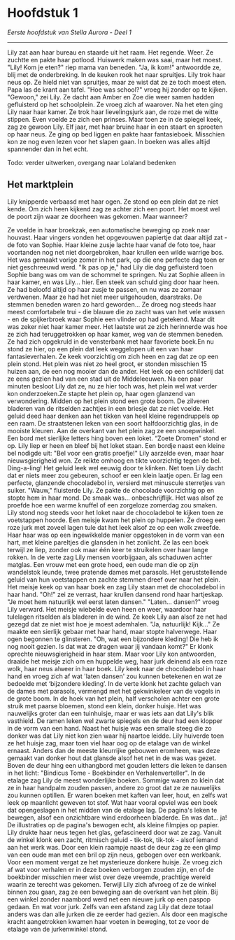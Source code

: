 # Hoofdstuk 1


*Eerste hoofdstuk van Stella Aurora - Deel 1*

---

Lily zat aan haar bureau en staarde uit het raam. Het regende. Weer. Ze zuchtte en pakte haar potlood. Huiswerk maken was saai, maar het moest.
"Lily! Kom je eten?" riep mama van beneden.
"Ja, ik kom!" antwoordde ze, blij met de onderbreking.
In de keuken rook het naar spruitjes. Lily trok haar neus op. Ze hield niet van spruitjes, maar ze wist dat ze ze toch moest eten. Papa las de krant aan tafel.
"Hoe was school?" vroeg hij zonder op te kijken.
"Gewoon," zei Lily. Ze dacht aan Amber en Zoe die weer samen hadden gefluisterd op het schoolplein. Ze vroeg zich af waarover.
Na het eten ging Lily naar haar kamer. Ze trok haar lievelingsjurk aan, de roze met de witte stippen. Even voelde ze zich een prinses. Maar toen ze in de spiegel keek, zag ze gewoon Lily. Elf jaar, met haar bruine haar in een staart en sproeten op haar neus.
Ze ging op bed liggen en pakte haar fantasieboek. Misschien kon ze nog even lezen voor het slapen gaan. In boeken was alles altijd spannender dan in het echt.


Todo: verder uitwerken, overgang naar Lolaland bedenken


## Het marktplein
Lily knipperde verbaasd met haar ogen. Ze stond op een plein dat ze niet kende. Om zich heen kijkend zag ze achter zich een poort. Het moest wel de poort zijn waar ze doorheen was gekomen. Maar wanneer? 

Ze voelde in haar broekzak, een automatische beweging op zoek naar houvast. Haar vingers vonden het opgevouwen papiertje dat daar altijd zat - de foto van Sophie. Haar kleine zusje lachte haar vanaf de foto toe, haar voortanden nog net niet doorgebroken, haar krullen een wilde warrige bos. Het was gemaakt vorige zomer in het park, op die ene perfecte dag toen er niet geschreeuwd werd. "Ik pas op je," had Lily die dag gefluisterd toen Sophie bang was om van de schommel te springen. 
Nu zat Sophie alleen in haar kamer, en was Lily... hier. Een steek van schuld ging door haar heen. Ze had beloofd altijd op haar zusje te passen, en nu was ze zomaar verdwenen. Maar ze had het niet meer uitgehouden, daarstraks. De stemmen beneden waren zo hard geworden...
Ze droeg nog steeds haar meest comfortabele trui - die blauwe die zo zacht was van het vele wassen - en de spijkerbroek waar Sophie een vlinder op had getekend. Maar dit was zeker niet haar kamer meer. Het laatste wat ze zich herinnerde was hoe ze zich had teruggetrokken op haar kamer, weg van de stemmen beneden. Ze had zich opgekruld in de vensterbank met haar favoriete boek.En nu stond ze hier, op een plein dat leek weggelopen uit een van haar fantasieverhalen.
Ze keek voorzichtig om zich heen en zag dat ze op een plein stond. Het plein was niet zo heel groot, er stonden misschien 15 huizen aan, de een nog mooier dan de ander. Het leek op een schilderij dat ze eens gezien had van een stad uit de Middeleeuwen.
Na een paar minuten besloot Lily dat ze, nu ze hier toch was, het plein wel wat verder kon onderzoeken.Ze stapte het plein op, haar ogen glanzend van verwondering. Midden op het plein stond een grote boom. De zilveren bladeren van de ritselden zachtjes in een briesje dat ze niet voelde. Het geluid deed haar denken aan het tikken van heel kleine regendruppels op een raam. De straatstenen leken van een soort halfdoorzichtig glas, in de mooiste kleuren.
Aan de overkant van het plein zag ze een snoepwinkel. Een bord met sierlijke letters hing boven een loket. “Zoete Dromen” stond er op. Lily liep er heen en bleef bij het loket staan. Een bordje naast een kleine bel nodigde uit: "Bel voor een gratis proefje!" Lily aarzelde even, maar haar nieuwsgierigheid won. Ze reikte omhoog en tikte voorzichtig tegen de bel.
Ding-a-ling!
Het geluid leek wel eeuwig door te klinken. Net toen Lily dacht dat er niets meer zou gebeuren, schoof er een klein laatje open. Er lag een perfecte, glanzende chocoladebol in, versierd met minuscule sterretjes van suiker.
"Wauw," fluisterde Lily. Ze pakte de chocolade voorzichtig op en stopte hem in haar mond. De smaak was... onbeschrijflijk. Het was alsof ze proefde hoe een warme knuffel of een zorgeloze zomerdag zou smaken.
Lily stond nog steeds voor het loket naar de chocoladebol te kijken toen ze voetstappen hoorde. Een meisje kwam het plein op huppelen. Ze droeg een roze jurk met zoveel lagen tule dat het leek alsof ze op een wolk zweefde. Haar haar was op een ingewikkelde manier opgestoken in de vorm van een hart, met kleine pareltjes die glansden in het zonlicht. Ze las een boek terwijl ze liep, zonder ook maar één keer te struikelen over haar lange rokken.
In de verte zag Lily mensen voorbijgaan, als schaduwen achter matglas. Een vrouw met een grote hoed, een oude man die op zijn wandelstok leunde, twee pratende dames met parasols. Het geruststellende geluid van hun voetstappen en zachte stemmen dreef over naar het plein.
Het meisje keek op van haar boek en zag Lily staan met de chocoladebol in haar hand. "Oh!" zei ze verrast, haar krullen dansend rond haar hartjeskap. "Je moet hem natuurlijk wel eerst laten dansen."
"Laten... dansen?" vroeg Lily verward.
Het meisje wiebelde even heen en weer, waardoor haar tulelagen ritselden als bladeren in de wind. Ze keek Lily aan alsof ze net had gezegd dat ze niet wist hoe je moest ademhalen. "Ja, natuurlijk! Kijk..." Ze maakte een sierlijk gebaar met haar hand, maar stopte halverwege. Haar ogen begonnen te glinsteren. "Oh, wat een bijzondere kleding! Die heb ik nog nooit gezien. Is dat wat ze dragen waar jij vandaan komt?" Er klonk oprechte nieuwsgierigheid in haar stem. 
Maar voor Lily kon antwoorden, draaide het meisje zich om en huppelde weg, haar jurk deinend als een roze wolk, haar neus alweer in haar boek. Lily keek naar de chocoladebol in haar hand en vroeg zich af wat 'laten dansen' zou kunnen betekenen en wat ze bedoelde met ‘bijzondere kleding’. In de verte klonk het zachte gelach van de dames met parasols, vermengd met het gekwinkeleer van de vogels in de grote boom.
In de hoek van het plein, half verscholen achter een grote struik met paarse bloemen, stond een klein, donker huisje. Het was nauwelijks groter dan een tuinhuisje, maar er was iets aan dat Lily's blik vasthield. De ramen leken wel zwarte spiegels en de deur had een klopper in de vorm van een hand. Naast het huisje was een smalle steeg die zo donker was dat Lily niet kon zien waar hij naartoe leidde.
Lily huiverde toen ze het huisje zag, maar toen viel haar oog op de etalage van de winkel ernaast. Anders dan de meeste kleurrijke gebouwen eromheen, was deze gemaakt van donker hout dat glansde alsof het net in de was was gezet. Boven de deur hing een uithangbord met gouden letters die leken te dansen in het licht: "Bindicus Tome - Boekbinder en Verhalenverteller".
In de etalage zag Lily de meest wonderlijke boeken. Sommige waren zo klein dat ze in haar handpalm zouden passen, andere zo groot dat ze ze nauwelijks zou kunnen optillen. Er waren boeken met kaften van leer, hout, en zelfs wat leek op maanlicht geweven tot stof.
Wat haar vooral opviel was een boek dat opengeslagen in het midden van de etalage lag. De pagina's leken te bewegen, alsof een onzichtbare wind erdoorheen bladerde. En was dat... ja! De illustraties op de pagina's bewogen echt, als kleine filmpjes op papier.
Lily drukte haar neus tegen het glas, gefascineerd door wat ze zag. Vanuit de winkel klonk een zacht, ritmisch geluid - tik-tok, tik-tok - alsof iemand aan het werk was. Door een klein raampje naast de deur zag ze een glimp van een oude man met een bril op zijn neus, gebogen over een werkbank.
Voor een moment vergat ze het mysterieuze donkere huisje. Ze vroeg zich af wat voor verhalen er in deze boeken verborgen zouden zijn, en of de boekbinder misschien meer wist over deze vreemde, prachtige wereld waarin ze terecht was gekomen.
Terwijl Lily zich afvroeg of ze de winkel binnen zou gaan, zag ze een beweging aan de overkant van het plein. Bij een winkel zonder naambord werd net een nieuwe jurk op een paspop gedaan. En wat voor jurk. Zelfs van een afstand zag Lily dat deze totaal anders was dan alle jurken die ze eerder had gezien. Als door een magische kracht aangetrokken kwamen haar voeten in beweging, tot ze voor de etalage van de jurkenwinkel stond.
